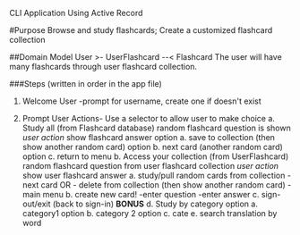 CLI Application Using Active Record

#Purpose
Browse and study flashcards; Create a customized flashcard collection

##Domain Model
User >- UserFlashcard --< Flashcard
The user will have many flashcards through user flashcard collection.

###Steps (written in order in the app file)
1. Welcome User 
  -prompt for username, create one if doesn't exist

2. Prompt User Actions- Use a selector to allow user to make choice
    a. Study all (from Flashcard database)
          random flashcard question is shown
          *user action*
          show flashcard answer
                option a. save to collection (then show another random card)
                option b. next card (another random card)
                option c. return to menu
    b. Access your collection (from UserFlashcard)
          random flashcard question from user flashcard collection
          *user action*
          show user flashcard answer
          a. study/pull random cards from collection
            -next card OR
            - delete from collection (then show another random card)
            -main menu
          b. create new card!
              -enter question
              -enter answer
    c. sign-out/exit (back to sign-in)
    **BONUS**
    d. Study by category
            option a. category1
            option b. category 2
            option c. cate
    e. search translation by word